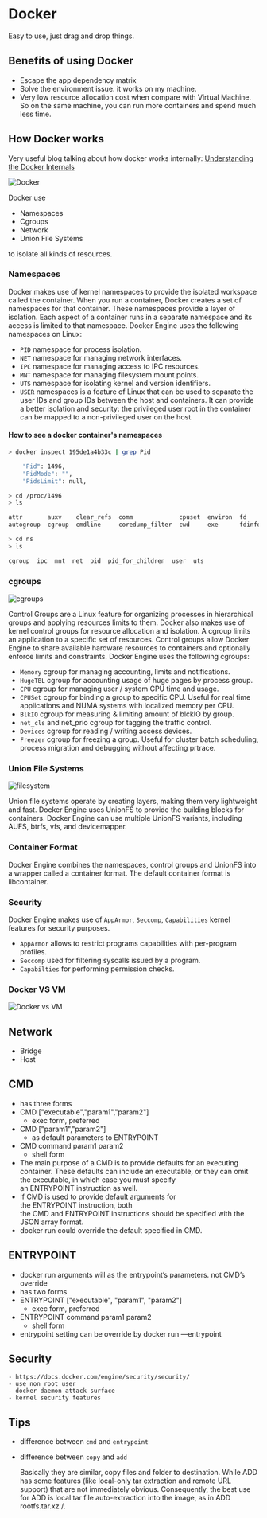 # Docker

Easy to use, just drag and drop things.

## Benefits of using Docker

- Escape the app dependency matrix
- Solve the environment issue. it works on my machine.
- Very low resource allocation cost when compare with Virtual Machine. So on the same machine, you can run more containers and spend much less time.

## How Docker works

Very useful blog talking about how docker works internally: [Understanding the Docker Internals](https://medium.com/@nagarwal/understanding-the-docker-internals-7ccb052ce9fe)

![Docker](https://raw.githubusercontent.com/wahyd4/knowledge-mind-mapping/master/assets/images/docker.png)

Docker use

* Namespaces
* Cgroups
* Network
* Union File Systems

to isolate all kinds of resources.

### Namespaces

Docker makes use of kernel namespaces to provide the isolated workspace called the container. When you run a container, Docker creates a set of namespaces for that container. These namespaces provide a layer of isolation. Each aspect of a container runs in a separate namespace and its access is limited to that namespace.
Docker Engine uses the following namespaces on Linux:

- `PID` namespace for process isolation.
- `NET` namespace for managing network interfaces.
- `IPC` namespace for managing access to IPC resources.
- `MNT` namespace for managing filesystem mount points.
- `UTS` namespace for isolating kernel and version identifiers.
- `USER` namespaces is a feature of Linux that can be used to separate the user IDs and group IDs between the host and containers. It can provide a better isolation and security: the privileged user root in the container can be mapped to a non-privileged user on the host.

#### How to see a docker container's namespaces

```bash
> docker inspect 195de1a4b33c | grep Pid

	"Pid": 1496,
	"PidMode": "",
	"PidsLimit": null,

> cd /proc/1496
> ls

attr       auxv    clear_refs  comm             cpuset  environ  fd      gid_map  limits    map_files  mem        mounts      net  numa_maps  oom_score      pagemap      personality  root   schedstat  setgroups  smaps_rollup  stat   status   task    timerslack_ns  wchan
autogroup  cgroup  cmdline     coredump_filter  cwd     exe      fdinfo  io       loginuid  maps       mountinfo  mountstats  ns   oom_adj    oom_score_adj  patch_state  projid_map   sched  sessionid  smaps      stack         statm  syscall  timers  uid_map

> cd ns
> ls

cgroup  ipc  mnt  net  pid  pid_for_children  user  uts

```

### cgroups

![cgroups](https://raw.githubusercontent.com/wahyd4/knowledge-mind-mapping/master/assets/images/cgroups.png)

Control Groups are a Linux feature for organizing processes in hierarchical groups and applying resources limits to them. Docker also makes use of kernel control groups for resource allocation and isolation. A cgroup limits an application to a specific set of resources. Control groups allow Docker Engine to share available hardware resources to containers and optionally enforce limits and constraints.
Docker Engine uses the following cgroups:

- `Memory` cgroup for managing accounting, limits and notifications.
- `HugeTBL` cgroup for accounting usage of huge pages by process group.
- `CPU` cgroup for managing user / system CPU time and usage.
- `CPUSet` cgroup for binding a group to specific CPU. Useful for real time applications and NUMA systems with localized memory per CPU.
- `BlkIO` cgroup for measuring & limiting amount of blckIO by group.
- `net_cls` and net_prio cgroup for tagging the traffic control.
- `Devices` cgroup for reading / writing access devices.
- `Freezer` cgroup for freezing a group. Useful for cluster batch scheduling, process migration and debugging without affecting prtrace.

### Union File Systems

![filesystem](https://raw.githubusercontent.com/wahyd4/knowledge-mind-mapping/master/assets/images/docker-filesystem.png)


Union file systems operate by creating layers, making them very lightweight and fast. Docker Engine uses UnionFS to provide the building blocks for containers. Docker Engine can use multiple UnionFS variants, including AUFS, btrfs, vfs, and devicemapper.

### Container Format

Docker Engine combines the namespaces, control groups and UnionFS into a wrapper called a container format. The default container format is libcontainer.
### Security

Docker Engine makes use of `AppArmor`, `Seccomp`, `Capabilities` kernel features for security purposes.

- `AppArmor` allows to restrict programs capabilities with per-program profiles.
- `Seccomp` used for filtering syscalls issued by a program.
- `Capabilties` for performing permission checks.


### Docker VS VM

![Docker vs VM](https://raw.githubusercontent.com/wahyd4/knowledge-mind-mapping/master/assets/images/container.png)

## Network

- Bridge
- Host

## CMD

- has three forms
- CMD ["executable","param1","param2"]
	- exec form, preferred
- CMD ["param1","param2"]
	- as default parameters to ENTRYPOINT
- CMD command param1 param2
	- shell form
- The main purpose of a CMD is to provide defaults for an executing container. These defaults can include an executable, or they can omit the executable, in which case you must specify an ENTRYPOINT instruction as well.
- If CMD is used to provide default arguments for the ENTRYPOINT instruction, both the CMD and ENTRYPOINT instructions should be specified with the JSON array format.
- docker run could override the default specified in CMD.

## ENTRYPOINT

- docker run arguments will as the entrypoint’s parameters. not CMD’s override
- has two forms
- ENTRYPOINT ["executable", "param1", "param2"]
	- exec form, preferred
- ENTRYPOINT command param1 param2
	- shell form
- entrypoint setting can be override by docker run —entrypoint

## Security
	- https://docs.docker.com/engine/security/security/
	- use non root user
	- docker daemon attack surface
	- kernel security features

## Tips

- difference between `cmd` and `entrypoint`
- difference between `copy` and `add`

	Basically they are similar, copy files and folder to destination. While ADD has some features (like local-only tar extraction and remote URL support) that are not immediately obvious. Consequently, the best use for ADD is local tar file auto-extraction into the image, as in ADD rootfs.tar.xz /.
